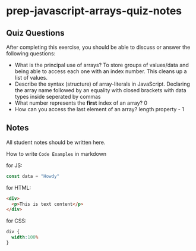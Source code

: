# prep-javascript-arrays-quiz-notes



## Quiz Questions

After completing this exercise, you should be able to discuss or answer the following questions:

- What is the principal use of arrays?
To store groups of values/data and being able to access each one with an index number. This cleans up a list of values.
- Describe the syntax (structure) of array-literals in JavaScript.
Declaring the array name followed by an equality with closed brackets with data types inside seperated by commas
- What number represents the **first** index of an array?
0
- How can you access the last element of an array?
length property - 1
## Notes

All student notes should be written here.


How to write `Code Examples` in markdown

for JS:
```javascript
const data = "Howdy"
```

for HTML:
```html
<div>
  <p>This is text content</p>
</div>
```

for CSS:
```css
div {
  width:100%
}
```
